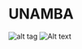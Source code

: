 # UNAMBA
![alt tag](https://universidadesgratuitas.com/wp-content/uploads/2018/08/Universidad-Nacional-Micaela-Bastidas-de-Apur%C3%ADmac.png)
![Alt text](unamba.jpg?raw=true "Unamaba")